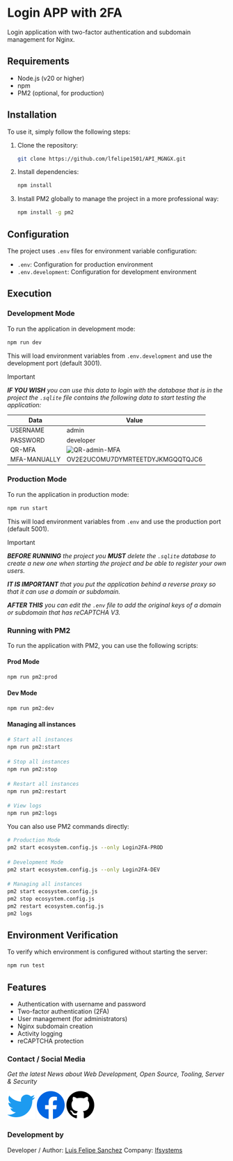 # Login APP with 2FA

Login application with two-factor authentication and subdomain management for Nginx.

## Requirements

- Node.js (v20 or higher)
- npm
- PM2 (optional, for production)

## Installation

To use it, simply follow the following steps:

1. Clone the repository:

   ```bash
   git clone https://github.com/lfelipe1501/API_MGNGX.git
   ```
   
3. Install dependencies:

   ```bash
   npm install
   ```

4. Install PM2 globally to manage the project in a more professional way:

   ```bash
   npm install -g pm2
   ```

## Configuration

The project uses `.env` files for environment variable configuration:

- `.env`: Configuration for production environment
- `.env.development`: Configuration for development environment

## Execution

### Development Mode

To run the application in development mode:

```bash
npm run dev
```

This will load environment variables from `.env.development` and use the development port (default 3001).

> [!important]
> _**IF YOU WISH** you can use this data to login with the database that is in the project
> the `.sqlite` file contains the following data to start testing the application:_

| Data | Value |
|-----|-------------|
|USERNAME|admin|
|PASSWORD|developer|
|QR-MFA|![QR-admin-MFA](https://github.com/user-attachments/assets/2eb12dfb-8127-42b6-843a-421d2c400b87)|
|MFA-MANUALLY|OV2E2UCOMU7DYMRTEETDYJKMGQQTQJC6|

### Production Mode

To run the application in production mode:

```bash
npm run start
```

This will load environment variables from `.env` and use the production port (default 5001).

> [!important]
> _**BEFORE RUNNING** the project you **MUST** delete the `.sqlite` database to create a new one
> when starting the project and be able to register your own users._
>
> _**IT IS IMPORTANT** that you put the application behind a reverse proxy so that it can use a domain or subdomain._
>
> _**AFTER THIS** you can edit the `.env` file to add the original keys of a domain or subdomain that has reCAPTCHA V3._

### Running with PM2

To run the application with PM2, you can use the following scripts:

#### Prod Mode

```bash
npm run pm2:prod
```

#### Dev Mode

```bash
npm run pm2:dev
```

#### Managing all instances

```bash
# Start all instances
npm run pm2:start

# Stop all instances
npm run pm2:stop

# Restart all instances
npm run pm2:restart

# View logs
npm run pm2:logs
```

You can also use PM2 commands directly:

```bash
# Production Mode
pm2 start ecosystem.config.js --only Login2FA-PROD

# Development Mode
pm2 start ecosystem.config.js --only Login2FA-DEV

# Managing all instances
pm2 start ecosystem.config.js
pm2 stop ecosystem.config.js
pm2 restart ecosystem.config.js
pm2 logs
```

## Environment Verification

To verify which environment is configured without starting the server:

```bash
npm run test
```

## Features

- Authentication with username and password
- Two-factor authentication (2FA)
- User management (for administrators)
- Nginx subdomain creation
- Activity logging
- reCAPTCHA protection

### Contact / Social Media

*Get the latest News about Web Development, Open Source, Tooling, Server & Security*

[![Twitter](https://raw.githubusercontent.com/lfelipe1501/lfelipe-projects/master/icons/filled/twitter.svg)](https://twitter.com/lfelipe1501)
[![Facebook](https://raw.githubusercontent.com/lfelipe1501/lfelipe-projects/master/icons/filled/facebook.svg)](https://www.facebook.com/lfelipe1501)
[![Github](https://raw.githubusercontent.com/lfelipe1501/lfelipe-projects/master/icons/filled/github.svg)](https://github.com/lfelipe1501)

### Development by

Developer / Author: [Luis Felipe Sanchez](https://github.com/lfelipe1501)
Company: [lfsystems](https://www.lfsystems.com.co)
